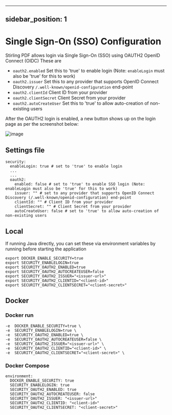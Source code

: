 
---
sidebar_position: 1
---
# Single Sign-On (SSO) Configuration

Stirling PDF allows login via Single Sign-On (SSO) using OAUTH2 OpenID Connect (OIDC)
These are
- ``oauth2.enabled`` Set this to 'true' to enable login (Note: ``enableLogin`` must also be 'true' for this to work)
- ``oauth2.issuer`` Set this to any provider that supports OpenID Connect Discovery ``/.well-known/openid-configuration`` end-point
- ``oauth2.clientId`` Client ID from your provider
- ``oauth2.clientSecret`` Client Secret from your provider
- ``oauth2.autoCreateUser`` Set this to 'true' to allow auto-creation of non-existing users

After the OAUTH2 login is enabled, a new button shows up on the login page as per the screenshot below:

![image](https://github.com/Stirling-Tools/Stirling-PDF/assets/812110/6ec3b233-2eb7-4838-bcc9-f93ca0c21cec)


## Settings file
```
security:
  enableLogin: true # set to 'true' to enable login
  ...
  ...
  oauth2:
    enabled: false # set to 'true' to enable SSO login (Note: enableLogin must also be 'true' for this to work)
    issuer: "" # set to any provider that supports OpenID Connect Discovery (/.well-known/openid-configuration) end-point
    clientId: "" # Client ID from your provider
    clientSecret: "" # Client Secret from your provider
    autoCreateUser: false # set to 'true' to allow auto-creation of non-existing users
```

## Local 
If running Java directly, you can set these via environment variables by running before starting the application
```
export DOCKER_ENABLE_SECURITY=true
export SECURITY_ENABLELOGIN=true
export SECURITY_OAUTH2_ENABLED=true
export SECURITY_OAUTH2_AUTOCREATEUSER=false
export SECURITY_OAUTH2_ISSUER="<issuer-url>"
export SECURITY_OAUTH2_CLIENTID="<client-id>"
export SECURITY_OAUTH2_CLIENTSECRET="<client-secret>"
```

## Docker

### Docker run
```
-e  DOCKER_ENABLE_SECURITY=true \
-e  SECURITY_ENABLELOGIN=true \
-e  SECURITY_OAUTH2_ENABLED=true \
-e  SECURITY_OAUTH2_AUTOCREATEUSER=false \
-e  SECURITY_OAUTH2_ISSUER="<issuer-url>" \
-e  SECURITY_OAUTH2_CLIENTID="<client-id>" \
-e  SECURITY_OAUTH2_CLIENTSECRET="<client-secret>" \
```

### Docker Compose
```
environment:
  DOCKER_ENABLE_SECURITY: true
  SECURITY_ENABLELOGIN: true
  SECURITY_OAUTH2_ENABLED: true
  SECURITY_OAUTH2_AUTOCREATEUSER: false
  SECURITY_OAUTH2_ISSUER: "<issuer-url>"
  SECURITY_OAUTH2_CLIENTID: "<client-id>"
  SECURITY_OAUTH2_CLIENTSECRET: "<client-secret>"
```
